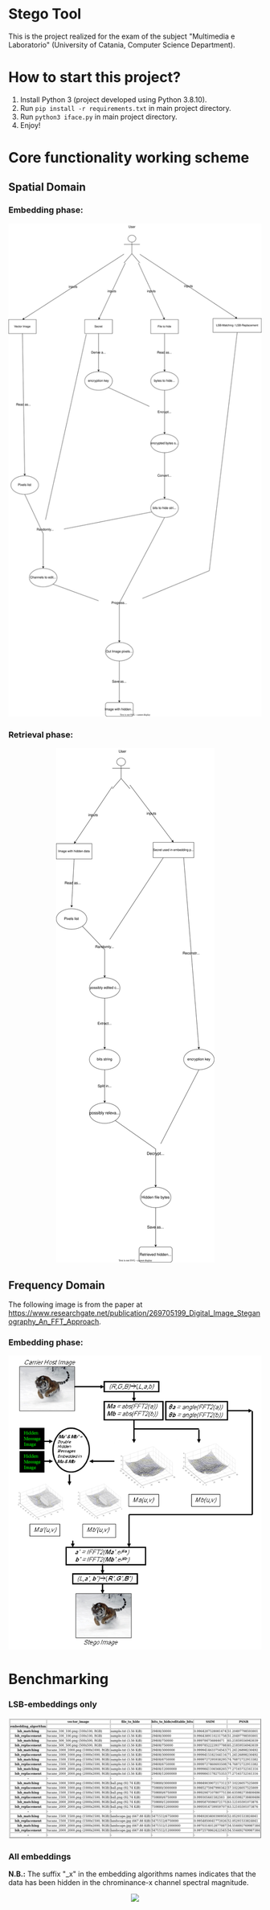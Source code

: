 # Stego Tool

This is the project realized for the exam of the subject "Multimedia e Laboratorio" (University of Catania, Computer Science Department).

# How to start this project?

1. Install Python 3 (project developed using Python 3.8.10).
2. Run `pip install -r requirements.txt` in main project directory.
3. Run `python3 iface.py` in main project directory.
4. Enjoy!

# Core functionality working scheme

## Spatial Domain

### Embedding phase:

<p align='center'>
  <img src='Embedding.svg'>
</p>

### Retrieval phase:

<p align='center'>
  <img src='Retrieval.svg'>
</p>

## Frequency Domain

The following image is from the paper at https://www.researchgate.net/publication/269705199_Digital_Image_Steganography_An_FFT_Approach.

### Embedding phase:

<p align='center'>
  <img src='paper_embedding_scheme.png'>
</p>

# Benchmarking

### LSB-embeddings only

<p align='center'>
  <img src='benchmark_table.png'>
</p>

### All embeddings

<b>N.B.:</b> The suffix "_x" in the embedding algorithms names indicates that the data has been hidden in the chrominance-x channel spectral magnitude.

<p align='center'>
  <img src='benchmarking_fourier.png'>
</p>
